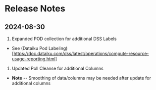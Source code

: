 # Release Notes

## 2024-08-30

1. Expanded POD collection for additional DSS Labels
  - See (Dataiku Pod Labeling)[https://doc.dataiku.com/dss/latest/operations/compute-resource-usage-reporting.html]
1. Updated Poll Cleanse for additional Columns
  - **Note** -- Smoothing of data/columns may be needed after update for additional columns